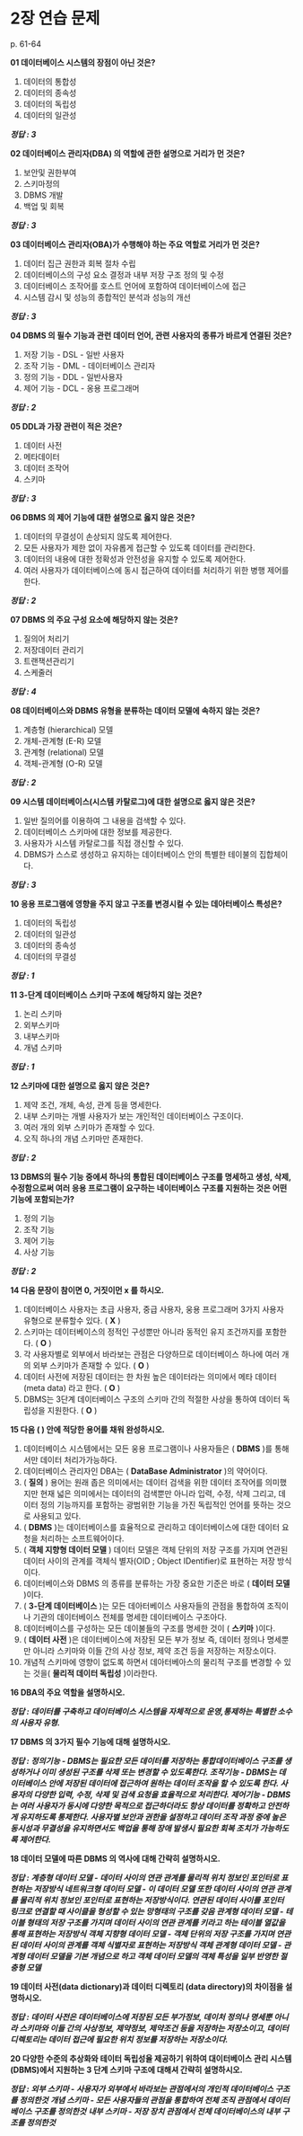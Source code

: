 # 2장 연습 문제

p. 61-64

**01 데이터베이스 시스템의 장점이 아닌 것은?**

1. 데이터의 통합성
2. 데이터의 종속성
3. 데이터의 독립성
4. 데이터의 일관성

***정답 : 3***

**02 데이터베이스 관리자(DBA) 의 역할에 관한 설명으로 거리가 먼 것은?**

1. 보안및 권한부여
2. 스키마정의
3. DBMS 개발
4. 백업 및 회복

***정답 : 3***

**03 데이터베이스 관리자(OBA)가 수행해야 하는 주요 역할로 거리가 먼 것은?**

1. 데이터 집근 권한과 회복 절차 수립
2. 데이터베이스의 구성 요소 결정과 내부 저장 구조 정의 및 수정
3. 데이터베이스 조작어를 호스트 언어에 포함하여 데이터베이스에 접근
4. 시스템 감시 및 성능의 종합적인 분석과 성능의 개선

***정답 : 3***

**04 DBMS 의 필수 기능과 관런 데이터 언어, 관련 사용자의 종류가 바르게 연결된 것은?**

1. 저장 기능 - DSL - 일반 사용자
2. 조작 기능 - DML - 데이터베이스 관리자
3. 정의 기능 - DDL - 일반사용자
4. 제어 기능 - DCL - 옹용 프로그래머

***정답 : 2***

**05 DDL과 가장 관련이 적은 것은?**

1. 데이터 사전
2. 메타데이터
3. 데이터 조작어
4. 스키마

***정답 : 3***

**06 DBMS 의 제어 기능에 대한 설명으로 옳지 않은 것은?**

1. 데이터의 무결성이 손상되지 않도록 제어한다.
2. 모든 사용자가 제한 없이 자유롭게 접근할 수 있도록 데이터를 관리한다.
3. 데이터의 내용에 대한 정확성과 안전성을 유지할 수 있도록 제어한다.
4. 여러 사용자가 데이터베이스에 동시 접근하여 데이터를 처리하기 위한 병행 제어를 한다.

***정답 : 2***

**07 DBMS 의 주요 구성 요소에 해당하지 않는 것은?**

1. 질의어 처리기
2. 저장데이터 관리기
3. 트랜잭션관리기
4. 스케줄러

***정답 : 4***

**08 데이터베이스와 DBMS 유형을 분류하는 데이터 모델에 속하지 않는 것은?**

1. 계층형 (hierarchical) 모델
2. 개체-관계형 (E-R) 모델
3. 관계형 (relational) 모델
4. 객체-관계형 (O-R) 모델

***정답 : 2***

**09 시스템 데이터베이스(시스템 카탈로그)에 대한 설명으로 옳지 않은 것은?**

1. 일반 질의어를 이용하여 그 내용을 검색할 수 있다.
2. 데이터베이스 스키마에 대한 정보를 제공한다.
3. 사용자가 시스템 카탈로그를 직접 갱신할 수 있다.
4. DBMS가 스스로 생성하고 유지하는 데이터베이스 안의 특별한 테이불의 집합체이다.

***정답 : 3***

**10 응용 프로그램에 영향을 주지 않고 구조를 변경시컬 수 있는 데아터베이스 특성은?**

1. 데이터의 독립성
2. 데이터의 일관성
3. 데이터의 종속성
4. 데이터의 무결성

***정답 : 1***

**11 3-단계 데이터베이스 스키마 구조에 해당하지 않는 것은?**

1. 논리 스키마
2. 외부스키마
3. 내부스키마
4. 개념 스키마

***정답 : 1***

**12 스키마에 대한 설명으로 옳지 않은 것은?**

1. 제약 조건, 개체, 속성, 관계 등을 명세한다.
2. 내부 스키마는 개별 사용자가 보는 개인적인 데이터베이스 구조이다.
3. 여러 개의 외부 스키마가 존재할 수 있다.
4. 오직 하나의 개념 스키마만 존재한다.

***정답 : 2***

**13 DBMS의 필수 기능 중에셔 하나의 통합된 데이터베이스 구조를 명세하고 생성, 삭제, 수정함으로써 여러 응용 프로그램이 요구하는 네이터베이스 구조를 지원하는 것은 어떤 기능에 포함되는가?**

1. 정의 기능
2. 조작 기능
3. 제어 기능
4. 사상 기능

***정답 : 2***

**14 다음 문장이 참이면 0, 거짓이먼 x 를 하시오.**

1. 데이터베이스 사용자는 초급 사용자, 중급 사용자, 웅용 프로그래머 3가지 사용자 유형으로 분류할수 있다. ( **X** )
2. 스키마는 데이터베이스의 정적인 구성뿐만 아니라 동적인 유지 조건까지를 포함한다. ( **O** )
3. 각 사용자별로 외부에서 바라보는 관점은 다양하므로 데이터베이스 하나에 여러 개의 외부 스키마가 존재할 수 있다. ( **O** )
4. 데이터 사전에 저장된 데이터는 한 차원 높은 데이터라는 의미에서 메타 데이터 (meta data) 라고 한다. ( **O** )
5. DBMS는 3단계 데이터베이스 구조의 스키마 간의 적절한 사상을 통하여 데이터 독립성을 지원한다. ( **O** )

**15 다음 ( ) 안에 적당한 용어를 채워 완성하시오.**

1. 데이터베이스 시스템에서는 모든 웅용 프로그램이나 사용자들은 ( **DBMS** )를 통해서만 데이터 처리가가능하다.
2. 데이터베이스 관리자인 DBA는 ( **DataBase Administrator** )의 약어이다.
3. ( **질의** ) 용어는 원래 좁은 의미에서는 데이터 검색을 위한 데이터 조작어를 의미했지만 현재 넓은 의미에서는 데이터의 검색뿐만 아니라 입력, 수정, 삭제 그리고, 데이터 정의 기능까지를 포함하는 광범위한 기능을 가진 독립적인 언어를 뜻하는 것으로 사용되고 있다.
4. ( **DBMS** )는 데이터베이스를 효율적으로 관리하고 데이터베이스에 대한 데이터 요청을 처리하는 소프트웨어이다.
5. ( **객체 지향형 데이터 모델** ) 데이터 모델은 객체 단위의 저장 구조를 가지며 연관된 데이터 사이의 관계를 객체식 별자(OID ; Object IDentifier)로 표현하는 저장 방식이다.
6. 데이터베이스와 DBMS 의 종류를 분류하는 가장 중요한 기준은 바로 ( **데이터 모델** )이다.
7. ( **3-단계 데이터베이스** )는 모든 데아터베이스 사용자들의 관점을 통합하여 조직이나 기관의 데이터베이스 전체를 명세한 데이터베이스 구조아다.
8. 데이터베이스를 구성하는 모든 데이불들의 구조를 명세한 것이 ( **스키마** )이다.
9. ( **데이터 사전** )은 데이터베이스에 저장된 모든 부가 정보 즉, 데이터 정의나 명세뿐만 아니라 스키마와 이들 간의 사상 정보, 제약 조건 등을 저장하는 저장소이다.
10. 개념적 스키마에 영향이 없도록 하면서 데아터베아스의 물리적 구조를 변경할 수 있는 것을( **물리적 데이터 독립성** )이라한다.

**16 DBA의 주요 역할을 설명하시오.**

***정답 : 데이터를 구축하고 데이터베이스 시스템을 자체적으로 운영,통제하는 특별한 소수의 사용자 유형.***

**17 DBMS 의 3가지 필수 기능에 대해 설명하시오.**

***정답 :  정의기능 - DBMS는 필요한 모든 데이터를 저장하는 통합데이터베이스 구조를 생성하거나 이미 생성된 구조를 삭제 또는 변경할 수 있도록한다.
           조작기능 - DBMS는 데이터베이스 안에 저장된 데이터에 접근하여 원하는 데이터 조작을 할 수 있도록 한다. 사용자의 다양한 입력, 수정, 삭제 및 검색 요청을 효율적으로 처리한다.
           제어기능 - DBMS는 여러 사용자가 동시에 다양한 목적으로 접근하더라도 항상 데이터를 정확하고 안전하게 유지하도록 통제한다. 사용자별 보안과 권한을 설정하고 데이터 조작 과정 중에 높은 동시성과 무결성을 유지하면서도                         백업을 통해 장애 발생시 필요한 회복 조치가 가능하도록 제어한다.***

**18 데이터 모델에 따른 DBMS 의 역사에 대해 간략히 설명하시오.**

***정답 : 계층형 데이터 모델 - 데이터 사이의 연관 관계를 물리적 위치 정보인 포인터로 표현하는 저장방식
          네트워크형 데이터 모델 - 이 데이터 모델 또한 데이터 사이의 연관 관계를 물리적 위치 정보인 포인터로 표현하는 저장방식이다. 연관된 데이터 사이를 포인터 링크로 연결할 때 사이클을 형성할 수 있는 망형태의 구조를 갖음
          관계형 데이터 모델 - 테이블 형태의 저장 구조를 가지며 데이터 사이의 연관 관계를 키라고 하는 테이블 열값을 통해 표현하는 저장방식
          객체 지향형 데이터 모델 - 객체 단위의 저장 구조를 가지며 연관된 데이터 사이의 관계를 객체 식별자로 표현하는 저장방식
          객체 관계형 데이터 모델 - 관계형 데이터 모델을 기본 개념으로 하고 객체 데이터 모델의 객체 특성을 일부 반영한 절충형 모델***

**19 데이터 사전(data dictionary)과 데이터 디렉토리 (data directory)의 차이점을 설명하시오.**

***정답 : 데이터 사전은 데이터베이스에 저장된 모든 부가정보, 데이처 정의나 명세뿐 아니라 스키마와 이들 간의 사상정보, 제약정보, 제약조건 등을 저장하는 저장소이고,
          데이터 디렉토리는 데이터 접근에 필요한 위치 정보를 저장하는 저장소이다.***

**20 다양한 수준의 추상화와 테이터 독립성율 제공하기 위하여 대이터베이스 관리 시스템 (DBMS)에서 지원하는 3 단계 스키마 구조에 대해셔 간략히 설명하시오.**

***정답 : 외부 스키마 - 사용자가 외부에서 바라보는 관점에서의 개인적 데이터베이스 구조를 정의한것***
          ***개념 스키마 - 모든 사용자들의 관점을 통합하여 전체 조직 관점에서 데이터베이스 구조를 정의한것***
          ***내부 스키마 - 저장 장치 관점에서 전체 데이터베이스의 내부 구조를 정의한것***
